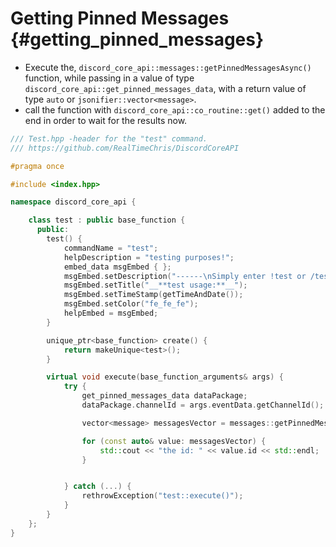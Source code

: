 Getting Pinned Messages {#getting_pinned_messages}
============

- Execute the, `discord_core_api::messages::getPinnedMessagesAsync()` function, while passing in a value of type `discord_core_api::get_pinned_messages_data`, with a return value of type `auto` or `jsonifier::vector<message>`.
- call the function with `discord_core_api::co_routine::get()` added to the end in order to wait for the results now.

```cpp
/// Test.hpp -header for the "test" command.
/// https://github.com/RealTimeChris/DiscordCoreAPI

#pragma once

#include <index.hpp>

namespace discord_core_api {

	class test : public base_function {
	  public:
		test() {
			commandName = "test";
			helpDescription = "testing purposes!";
			embed_data msgEmbed { };
			msgEmbed.setDescription("------\nSimply enter !test or /test!\n------");
			msgEmbed.setTitle("__**test usage:**__");
			msgEmbed.setTimeStamp(getTimeAndDate());
			msgEmbed.setColor("fe_fe_fe");
			helpEmbed = msgEmbed;
		}

		unique_ptr<base_function> create() {
			return makeUnique<test>();
		}

		virtual void execute(base_function_arguments& args) {
			try {
				get_pinned_messages_data dataPackage;
				dataPackage.channelId = args.eventData.getChannelId();

				vector<message> messagesVector = messages::getPinnedMessagesAsync(const dataPackage).get();

				for (const auto& value: messagesVector) {
					std::cout << "the id: " << value.id << std::endl;
				}


			} catch (...) {
				rethrowException("test::execute()");
			}
		}
	};
}
```
